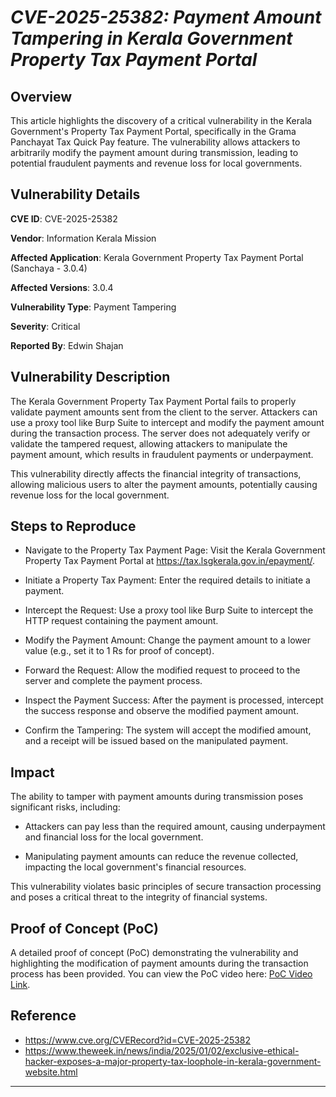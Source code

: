 # *CVE-2025-25382: Payment Amount Tampering in Kerala Government Property Tax Payment Portal*

## Overview
This article highlights the discovery of a critical vulnerability in the Kerala Government's Property Tax Payment Portal, specifically in the Grama Panchayat Tax Quick Pay feature. The vulnerability allows attackers to arbitrarily modify the payment amount during transmission, leading to potential fraudulent payments and revenue loss for local governments.

## Vulnerability Details
**CVE ID**: CVE-2025-25382

**Vendor**: Information Kerala Mission

**Affected Application**: Kerala Government Property Tax Payment Portal (Sanchaya - 3.0.4)

**Affected Versions**: 3.0.4

**Vulnerability Type**: Payment Tampering

**Severity**: Critical

**Reported By**: Edwin Shajan

## Vulnerability Description

The Kerala Government Property Tax Payment Portal fails to properly validate payment amounts sent from the client to the server. Attackers can use a proxy tool like Burp Suite to intercept and modify the payment amount during the transaction process. The server does not adequately verify or validate the tampered request, allowing attackers to manipulate the payment amount, which results in fraudulent payments or underpayment.

This vulnerability directly affects the financial integrity of transactions, allowing malicious users to alter the payment amounts, potentially causing revenue loss for the local government.

## Steps to Reproduce

 - Navigate to the Property Tax Payment Page: Visit the Kerala Government Property Tax Payment Portal at https://tax.lsgkerala.gov.in/epayment/.

 - Initiate a Property Tax Payment: Enter the required details to initiate a payment.

 - Intercept the Request: Use a proxy tool like Burp Suite to intercept the HTTP request containing the payment amount.

 - Modify the Payment Amount: Change the payment amount to a lower value (e.g., set it to 1 Rs for proof of concept).

 - Forward the Request: Allow the modified request to proceed to the server and complete the payment process.

 - Inspect the Payment Success: After the payment is processed, intercept the success response and observe the modified payment amount.

 - Confirm the Tampering: The system will accept the modified amount, and a receipt will be issued based on the manipulated payment.


## Impact

The ability to tamper with payment amounts during transmission poses significant risks, including:

 - Attackers can pay less than the required amount, causing underpayment and financial loss for the local government.

 - Manipulating payment amounts can reduce the revenue collected, impacting the local government's financial resources.

This vulnerability violates basic principles of secure transaction processing and poses a critical threat to the integrity of financial systems.

## Proof of Concept (PoC)

A detailed proof of concept (PoC) demonstrating the vulnerability and highlighting the modification of payment amounts during the transaction process has been provided. You can view the PoC video here: [PoC Video Link](https://github.com/edwin-0990/CVE_ID/blob/main/CVE-2025-25382/CVE-2025-25381_compressed.mp4).

## Reference
 - https://www.cve.org/CVERecord?id=CVE-2025-25382
 - https://www.theweek.in/news/india/2025/01/02/exclusive-ethical-hacker-exposes-a-major-property-tax-loophole-in-kerala-government-website.html
---

